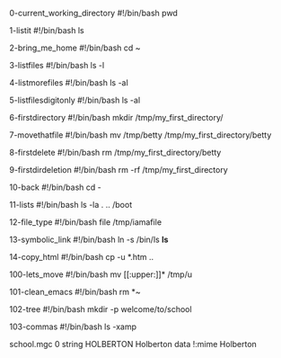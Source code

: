 0-current_working_directory
#!/bin/bash
pwd

1-listit
#!/bin/bash
ls

2-bring_me_home
#!/bin/bash
cd ~

3-listfiles
#!/bin/bash
ls -l

4-listmorefiles
#!/bin/bash
ls -al

5-listfilesdigitonly
#!/bin/bash
ls -al

6-firstdirectory
#!/bin/bash
mkdir /tmp/my_first_directory/

7-movethatfile
#!/bin/bash
mv /tmp/betty /tmp/my_first_directory/betty

8-firstdelete
#!/bin/bash
rm /tmp/my_first_directory/betty

9-firstdirdeletion
#!/bin/bash
rm -rf /tmp/my_first_directory

10-back
#!/bin/bash
cd -

11-lists
#!/bin/bash
ls -la . .. /boot

12-file_type
#!/bin/bash
file /tmp/iamafile

13-symbolic_link
#!/bin/bash
ln -s /bin/ls __ls__

14-copy_html
#!/bin/bash
cp -u *.htm ..

100-lets_move
#!/bin/bash
mv [[:upper:]]* /tmp/u

101-clean_emacs
#!/bin/bash
rm *~

102-tree
#!/bin/bash
mkdir -p welcome/to/school

103-commas
#!/bin/bash
ls -xamp

school.mgc
0 string HOLBERTON Holberton data
!:mime Holberton
